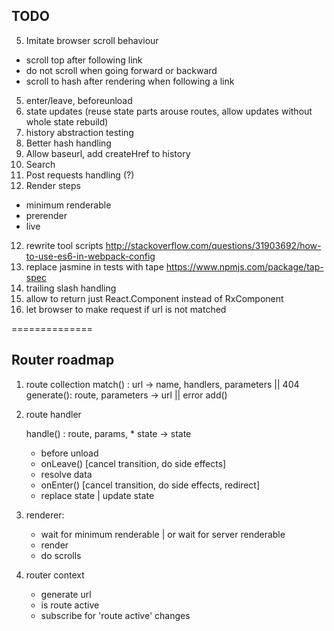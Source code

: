 ## TODO

5. Imitate browser scroll behaviour
  - scroll top after following link
  - do not scroll when going forward or backward
  - scroll to hash after rendering when following a link
  
5. enter/leave, beforeunload
5. state updates (reuse state parts arouse routes, allow updates without whole state rebuild)
6. history abstraction testing 
6. Better hash handling
8. Allow baseurl, add createHref to history
9. Search
10. Post requests handling (?)
11. Render steps
  - minimum renderable
  - prerender
  - live
12. rewrite tool scripts 
  http://stackoverflow.com/questions/31903692/how-to-use-es6-in-webpack-config
13. replace jasmine in tests with tape
  https://www.npmjs.com/package/tap-spec
14. trailing slash handling
15. allow to return just React.Component instead of RxComponent 
16. let browser to make request if url is not matched

==============

## Router roadmap



1. route collection
	match() : url -> name, handlers, parameters || 404
	generate(): route, parameters -> url || error
    add()
	

2. route handler

	handle() : route, params, * state -> state
	- before unload
	- onLeave() [cancel transition, do side effects]
	- resolve data
	- onEnter() [cancel transition, do side effects, redirect]
	- replace state | update state

3. renderer:
	- wait for minimum renderable | or wait for server renderable
	- render
	- do scrolls
	
4. router context
	- generate url
	- is route active
	- subscribe for 'route active' changes
